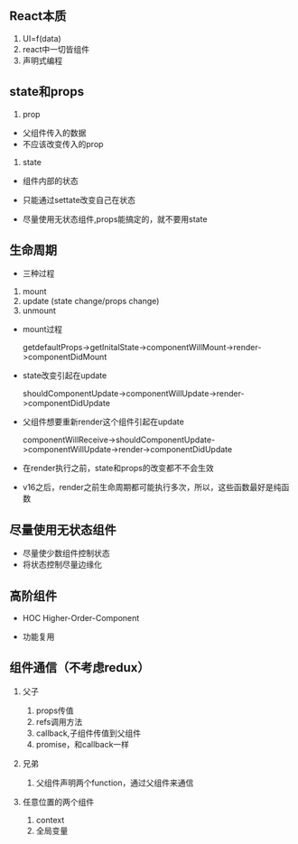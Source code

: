 
## React本质

1. UI=f(data)
1. react中一切皆组件
1. 声明式编程

## state和props

1. prop

- 父组件传入的数据 
- 不应该改变传入的prop

1. state

- 组件内部的状态
- 只能通过settate改变自己在状态

- 尽量使用无状态组件,props能搞定的，就不要用state

## 生命周期

- 三种过程

1. mount
1. update (state change/props change)
1. unmount

- mount过程

    getdefaultProps->getInitalState->componentWillMount->render->componentDidMount

- state改变引起在update

    shouldComponentUpdate->componentWillUpdate->render->componentDidUpdate

- 父组件想要重新render这个组件引起在update

    componentWillReceive->shouldComponentUpdate->componentWillUpdate->render->componentDidUpdate

- 在render执行之前，state和props的改变都不不会生效
- v16之后，render之前生命周期都可能执行多次，所以，这些函数最好是纯函数

## 尽量使用无状态组件

- 尽量使少数组件控制状态
- 将状态控制尽量边缘化

## 高阶组件

- HOC Higher-Order-Component

- 功能复用

## 组件通信（不考虑redux）

1. 父子

    1. props传值
    1. refs调用方法
    1. callback,子组件传值到父组件
    1. promise，和callback一样


1. 兄弟

    1. 父组件声明两个function，通过父组件来通信

1. 任意位置的两个组件

    1. context
    1. 全局变量
